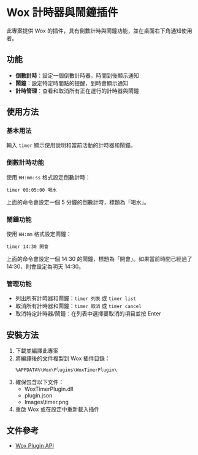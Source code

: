 # Wox 計時器與鬧鐘插件

此專案提供 Wox 的插件，具有倒數計時與鬧鐘功能，並在桌面右下角通知使用者。

## 功能

- **倒數計時**：設定一個倒數計時器，時間到後顯示通知
- **鬧鐘**：設定特定時間點的提醒，到時會顯示通知
- **計時管理**：查看和取消所有正在運行的計時器與鬧鐘

## 使用方法

### 基本用法

輸入 `timer` 顯示使用說明和當前活動的計時器和鬧鐘。

### 倒數計時功能

使用 `HH:mm:ss` 格式設定倒數計時：

```
timer 00:05:00 喝水
```

上面的命令會設定一個 5 分鐘的倒數計時，標題為「喝水」。

### 鬧鐘功能

使用 `HH:mm` 格式設定鬧鐘：

```
timer 14:30 開會
```

上面的命令會設定一個 14:30 的鬧鐘，標題為「開會」。如果當前時間已經過了 14:30，則會設定為明天 14:30。

### 管理功能

- 列出所有計時器和鬧鐘：`timer 列表` 或 `timer list`
- 取消所有計時器和鬧鐘：`timer 取消` 或 `timer cancel`
- 取消特定計時器/鬧鐘：在列表中選擇要取消的項目並按 Enter

## 安裝方法

1. 下載並編譯此專案
2. 將編譯後的文件複製到 Wox 插件目錄：
   ```
   %APPDATA%\Wox\Plugins\WoxTimerPlugin\
   ```
3. 確保包含以下文件：
   - WoxTimerPlugin.dll
   - plugin.json
   - Images\timer.png
4. 重啟 Wox 或在設定中重新載入插件

## 文件參考
- [Wox Plugin API](http://doc.wox.one/zh/plugin/csharp_plugin.html)

